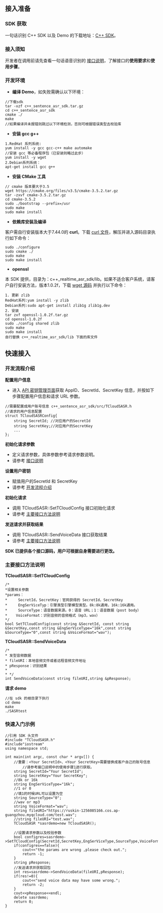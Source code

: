 ## 接入准备

### SDK 获取
一句话识别 C++ SDK 以及 Demo 的下载地址：[C++ SDK](https://sdk-1300466766.cos.ap-shanghai.myqcloud.com/sentence/c%2B%2B_sentence_sdk.zip)。

### 接入须知
开发者在调用前请先查看一句话语音识别的 [接口说明](https://cloud.tencent.com/document/product/1093/37308)，了解接口的**使用要求**和**使用步骤**。

### 开发环境
+ **编译 Demo**，如失败需确认以下环境：

```
//下载sdk
tar -xzf c++_sentence_asr_sdk.tar.gz
cd c++_sentence_asr_sdk
cmake ./
make
//如果编译并未报错则跳过以下环境检测，否则可根据错误类型去校验库
``` 

+ **安装 gcc g++** 

```
1.RedHat 系列系统:
yum install -y gcc gcc-c++ make automake
//安装 gcc 等必备程序包（已安装则略过此步）
yum install -y wget
2.Debian系列系统：
apt-get install gcc g++
```
+ **安装 CMake 工具**

```
// cmake 版本要大于3.5
wget https://cmake.org/files/v3.5/cmake-3.5.2.tar.gz
tar -zxvf cmake-3.5.2.tar.gz
cd cmake-3.5.2
sudo ./bootstrap --prefix=/usr
sudo make
sudo make install
```
+ **依赖库安装及编译**

客户需自行安装版本大于7.44.0的 **curl**。下载 [curl 文件](https://curl.haxx.se/download.html)，解压并进入源码目录执行如下命令：  

```
sudo ./configure
sudo cmake ./
sudo make
sudo make install
```

+ **openssl**  

本 SDK 提供，目录为：c++_realtime\_asr\_sdk/lib。如果不适合客户系统，请客户自行安装方法，版本1.0.2f，下载 [wget 源码]( http://www.openssl.org/source/openssl-1.0.2f.tar.gz) 并执行以下命令：

```
1. 更新 zlib
RedHat系列:yum install -y zlib
Debian系列:sudo apt-get install zlib1g zlib1g.dev
2. 安装
tar zxf openssl-1.0.2f.tar.gz
cd openssl-1.0.2f
sudo ./config shared zlib
sudo make
sudo make install
自行替换 c++_realtime_asr_sdk/lib 下面的库文件
```

## 快速接入

### <span id="开发流程">开发流程介绍</span>
**配置用户信息**

+ 进入 [API 密钥管理页面](https://console.cloud.tencent.com/cam/capi)获取 AppID、SecretId、SecretKey 信息，并按如下步骤配置用户信息和请求 URL 参数。
	
```
//需要配置成用户账号信息 c++_sentence_asr_sdk/src/TCloudSASR.h
//请求的用户信息配置
struct TCloudSASRConfig{
	string SecretId; //对应用户的SecretId
	string SecretKey;//对应用户的SecretKey
	...
};
```

**初始化请求参数** 

+ 定义请求参数，具体参数参考请求参数说明。
+ 请参考 [接口说明](https://cloud.tencent.com/document/product/1093/37308)

**设置用户密钥**  

+ 赋值用户的SecretId 和 SecretKey
+ 请参考 [开发流程介绍](#开发流程)

**初始化请求**

+ 调用 TCloudSASR::SetTCloudConfig 接口初始化请求
+ 请参考 [主要接口方法说明](#方法说明)

**发送请求并获取结果**

+ 调用 TCloudSASR::SendVoiceData 接口获取结果  
+ 请参考 [主要接口方法说明](#方法说明)

**SDK 已提供各个接口源码，用户可根据自身需要进行更改。**

### <span id="方法说明">主要接口方法说明</span>  
**TCloudSASR::SetTCloudConfig**

```
/*
*设置相关参数
*params：
*	  SecretId，SecretKey：官网获得的 SecretId，SecretKey
*	  EngSerViceTyp：引擎类型引擎模型类型。8k:8k通用，16k:16k通用。
*	  SourceType：语音数据来源。0：语音 URL；1：语音数据（post body）
*	 VoiceFormat：识别音频的音频格式（mp3，wav）
*/
bool SetTCloudConfig(const string &SecretId, const string &SecretKey,const string &EngSerViceType="16k",const string &SourceType="0",const string &VoiceFormat="wav");
```

**TCloudSASR::SendVoiceData**

```
/*
* 发型音频数据
* fileURI：本地音频文件或者远程音频文件地址
* pResponse：识别结果
*
* */
int SendVoiceData(const string fileURI,string &pResponse);
```

**请求 demo**

```
//在 sdk 的根目录下执行
cd demo
make
./SASRtest
```

### 快速入门示例
```
//引用 SDK 头文件
#include "TCloudSASR.h"
#include"iostream"
using namespace std;

int main(int argc, const char * argv[]) {
	//重要：<Your SecretId>、<Your SecretKey>需要替换成客户自己的账号信息
        //请参考接口说明中的使用步骤1进行获取。 
	string SecretId="Your SecretId";
	string SecretKey="Your SecretKey";
	//8k or 16k
	string EngSerViceType="16k";
	//1 or 0
	//填1的时候URL可以设置为空
	string SourceType="0";
	//wav or mp3
	string VoiceFormat="wav";
	string fileURI="https://ruskin-1256085166.cos.ap-guangzhou.myqcloud.com/test.wav";
	//string fileURI="test.wav";
	TCloudSASR *sasrdemo=new TCloudSASR();

	//设置请求参数以及校验参数
	bool configres=sasrdemo->SetTCloudConfig(SecretId,SecretKey,EngSerViceType,SourceType,VoiceFormat);
	if(configres==false){
		cout<<"the params are wrong ,please check out.";
		return -1;
	}
	string pResponse;
	//发送请求并获取回包
	int res=sasrdemo->SendVoiceData(fileURI,pResponse);
	if(res!=0){
		cout<<"send voice data may have some wrong.";
		return -2;
	}
	cout<<pResponse<<endl;
	delete sasrdemo;
	return 0;
}
```
